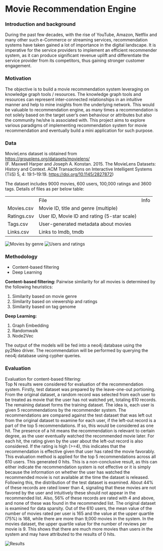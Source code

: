 # Movie Recommendation Engine

### Introduction and background
During the past few decades, with the rise of YouTube, Amazon, Netflix and many other such e-Commerce or streaming services, recommendation systems have taken gained a lot of importance in the digital landscape.
It is imperative for the service providers to implement an efficient recommender system, as it can produce significant revenue uplift and differentiate the service provider from its competitors, thus gaining stronger customer engagement.

### Motivation
The objective is to build a movie recommendation system leveraging on knowledge graph tools / resources.
The knowledge graph tools and resources can represent inter-connected relationships in an intuitive manner and help to mine insights from the underlying network. This would be valuable to recommendation engine, as many times a recommendation is not solely based on the target user’s own behaviour or attributes but also the community he/she is associated with.
This project aims to explore various paradigms of implementing recommendation system for movie recommendation and eventually build a mini application for such purpose.

### Data
MovieLens dataset is obtained from https://grouplens.org/datasets/movielens/ <br>
(F. Maxwell Harper and Joseph A. Konstan. 2015. The MovieLens Datasets: History and Context. ACM Transactions on Interactive Intelligent Systems (TiiS) 5, 4: 19:1–19:19. https://doi.org/10.1145/2827872)

The dataset includes 9000 movies, 600 users, 100,000 ratings and 3600 tags. Details of files as per below table:

<table>
<th><td>File</td><td>Info</td></th>
<tr><td>Movies.csv</td><td>Movie ID, title and genre (multiple)</td></tr>
<tr><td>Ratings.csv</td><td>User ID, Movie ID and rating (5-star scale)</td></tr>
<tr><td>Tags.csv</td><td>User-generated metadata about movies</td></tr>
<tr><td>Links.csv</td><td>Links to Imdb, tmdb</td></tr>
</table>


![Movies by genre](https://github.com/NithyaKrishnamoorthy/KnowledgeGraph/blob/master/images/movies_genre.PNG)
![Users and ratings](https://github.com/NithyaKrishnamoorthy/KnowledgeGraph/blob/master/images/user_ratings.PNG)

### Methodology

<ul>
<li>Content-based filtering</li>
<li>Deep Learning</li>
</ul>

<b>Content-based filtering: </b> Pairwise similarity for all movies is determined by the following heuristics:
<ol>
	<li>Similarity based on movie genre</li> 
	<li>Similarity based on viewership and ratings</li> 
	<li>Similarity based on tag genome</li> 
</ol>

<b>Deep Learning:</b>

<ol>
	<li>Graph Embedding</li> 
	<li>Randomwalk</li> 
	<li>Node2Vec</li> 
</ol>

The output of the models will be fed into a neo4j database using the py2Neo driver. The recommendation will be performed by querying the neo4j database using cypher queries.

### Evaluation
Evaluation for content-based filtering:<br>
Top N results were considered for evaluation of the recommendation system.
Firstly, test dataset was prepared by the leave-one-out portioning. From the original dataset, a random record was selected from each user to be treated as movie that the user has not watched yet, totaling 610 records. The remaining dataset forms the training dataset.
The idea is, each user is given 5 recommendations by the recommender system. The recommendations are compared against the test dataset that was left out from the original dataset to examine for each user, if the left-out record is a part of the top 5 recommendations. If so, this would be considered as one hit. The presence of a hit means the recommendation is relevant to certain degree, as the user eventually watched the recommended movie later. 
For each hit, the rating given by the user about the left-out record is also considered. If the rating is high (>=4), this indicates that the recommendation is effective given that user has rated the movie favorably.
This evaluation method is applied for the top 5 recommendations across all 610 users. This generated 0 hits. This is a non-conclusive result, as this can either indicate the recommendation system is not effective or it is simply because the information on whether the user has watched the recommended movie is not available at the time the dataset is released.
Following this, the distribution of the test dataset is examined. About 44% of these records are rated lower than 4, signaling that these movies are not favored by the user and intuitively these should not appear in the recommended list. Also, 56% of these records are rated with 4 and above, and none of these was found in the recommended list. 
The original dataset is examined for data sparsity. Out of the 610 users, the mean value of the number of movies rated per user is 165 and the value at the upper quartile (75%) is 168, while there are more than 9,000 movies in the system. 
In the movies dataset, the upper quartile value for the number of reviews per movie is 9. This shows that there are much more movies than users in the system and may have attributed to the results of 0 hits.

![Results](https://github.com/NithyaKrishnamoorthy/KnowledgeGraph/blob/master/images/Result.PNG)